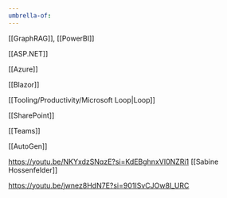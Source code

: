 ```yaml
---
umbrella-of:
---
```

[[GraphRAG]], [[PowerBI]]

[[ASP.NET]]

[[Azure]]

[[Blazor]]

[[Tooling/Productivity/Microsoft Loop|Loop]]

[[SharePoint]]

[[Teams]]

[[AutoGen]]

https://youtu.be/NKYxdzSNqzE?si=KdEBghnxVI0NZRi1 [[Sabine Hossenfelder]]

https://youtu.be/jwnez8HdN7E?si=901ISvCJOw8I_URC
